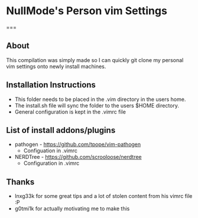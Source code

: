 # NullMode's Person vim Settings
===

## About
This compilation was simply made so I can quickly git clone my personal
vim settings onto newly install machines.

## Installation Instructions
* This folder needs to be placed in the .vim directory in the users home.
* The install.sh file will sync the folder to the users $HOME directory.
* General configuration is kept in the .vimrc file

## List of install addons/plugins
* pathogen - https://github.com/tpope/vim-pathogen
    + Configuation in .vimrc
* NERDTree - https://github.com/scrooloose/nerdtree
    + Configuration in .vimrc

## Thanks
* lnxg33k for some great tips and a lot of stolen content from his vimrc
file :P
* g0tmi1k for actually motivating me to make this
